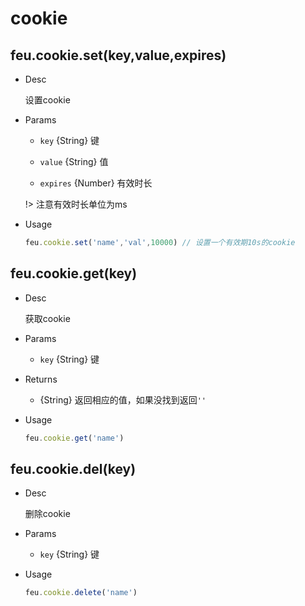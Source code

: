 # cookie

## feu.cookie.set(key,value,expires)

- Desc

  设置cookie

- Params

  - `key` {String}  键

  - `value` {String}  值
  
  - `expires` {Number}  有效时长

  !> 注意有效时长单位为ms

- Usage

  ```javascript
  feu.cookie.set('name','val',10000) // 设置一个有效期10s的cookie
  ```

## feu.cookie.get(key)

 - Desc

   获取cookie

- Params

  - `key` {String} 键

- Returns

  - {String} 返回相应的值，如果没找到返回`''`

- Usage

  ```javascript
  feu.cookie.get('name')
  ```


## feu.cookie.del(key)

- Desc

  删除cookie

- Params

  - `key` {String} 键

- Usage

  ```javascript
  feu.cookie.delete('name')
  ```